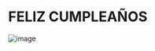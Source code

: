 # FELIZ CUMPLEAÑOS
![image](https://github.com/user-attachments/assets/726d573f-909b-4b09-af91-20ba678de821)
